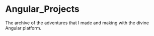 # Angular_Projects
The archive of the adventures that I made and making with the divine Angular platform.
